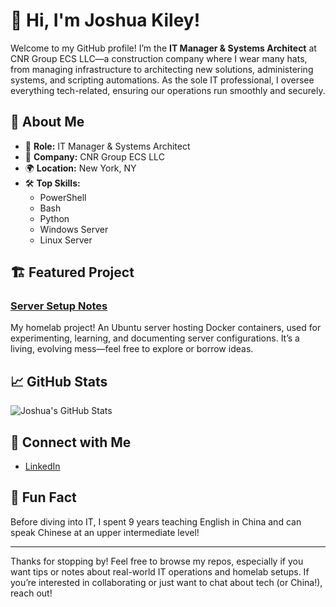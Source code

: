 # 👋 Hi, I'm Joshua Kiley!

Welcome to my GitHub profile! I’m the **IT Manager & Systems Architect** at CNR Group ECS LLC—a construction company where I wear many hats, from managing infrastructure to architecting new solutions, administering systems, and scripting automations. As the sole IT professional, I oversee everything tech-related, ensuring our operations run smoothly and securely.

## 🚀 About Me

- 💼 **Role:** IT Manager & Systems Architect  
- 🏢 **Company:** CNR Group ECS LLC  
- 🌍 **Location:** New York, NY
- 🛠️ **Top Skills:**  
  - PowerShell  
  - Bash  
  - Python  
  - Windows Server  
  - Linux Server  

## 🏗️ Featured Project

### [Server Setup Notes](https://github.com/joshuakiley/server_setup_notes)
My homelab project! An Ubuntu server hosting Docker containers, used for experimenting, learning, and documenting server configurations. It’s a living, evolving mess—feel free to explore or borrow ideas.

## 📈 GitHub Stats

![Joshua's GitHub Stats](https://github-readme-stats.vercel.app/api?username=joshuakiley&show_icons=true&hide=prs&count_private=true)

## 🤝 Connect with Me

- [LinkedIn](https://www.linkedin.com/in/joshua-kiley/)

## 🎉 Fun Fact

Before diving into IT, I spent 9 years teaching English in China and can speak Chinese at an upper intermediate level!

---

Thanks for stopping by! Feel free to browse my repos, especially if you want tips or notes about real-world IT operations and homelab setups. If you’re interested in collaborating or just want to chat about tech (or China!), reach out!
